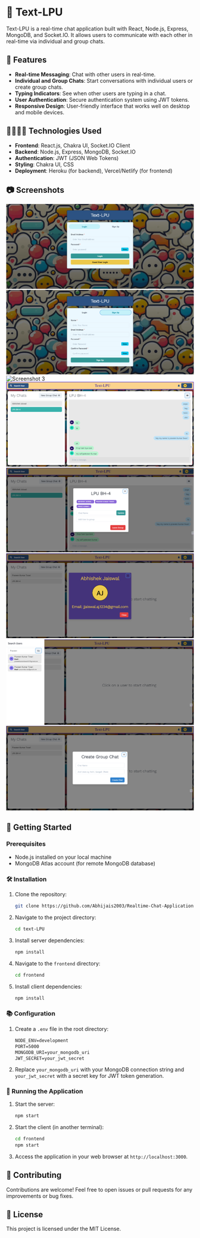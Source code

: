# 🚀 Text-LPU
Text-LPU is a real-time chat application built with React, Node.js, Express, MongoDB, and Socket.IO. It allows users to communicate with each other in real-time via individual and group chats.

## 🌟 Features

- **Real-time Messaging**: Chat with other users in real-time.
- **Individual and Group Chats**: Start conversations with individual users or create group chats.
- **Typing Indicators**: See when other users are typing in a chat.
- **User Authentication**: Secure authentication system using JWT tokens.
- **Responsive Design**: User-friendly interface that works well on desktop and mobile devices.

## 🧑‍💻👩‍💻 Technologies Used

- **Frontend**: React.js, Chakra UI, Socket.IO Client
- **Backend**: Node.js, Express, MongoDB, Socket.IO
- **Authentication**: JWT (JSON Web Tokens)
- **Styling**: Chakra UI, CSS 
- **Deployment**: Heroku (for backend), Vercel/Netlify (for frontend)

## 📷 Screenshots

![Screenshot 1](/Text-LPU-Screenshots/1st.png)
![Screenshot 2](/Text-LPU-Screenshots/2nd.png)
![Screenshot 3](/Text-LPU-Screenshots/3rd.png)
![Screenshot 4](/Text-LPU-Screenshots/4th.png)
![Screenshot 5](/Text-LPU-Screenshots/5th.png)
![Screenshot 6](/Text-LPU-Screenshots/6th.png)
![Screenshot 7](/Text-LPU-Screenshots/7th.png)
![Screenshot 8](/Text-LPU-Screenshots/8th.png)

## 🚗 Getting Started

### Prerequisites

- Node.js installed on your local machine
- MongoDB Atlas account (for remote MongoDB database)

### 🛠️ Installation

1. Clone the repository:

   ```bash
   git clone https://github.com/Abhijais2003/Realtime-Chat-Application-Mern.git
   ```

2. Navigate to the project directory:

   ```bash
   cd text-LPU
   ```

3. Install server dependencies:

   ```bash
   npm install
   ```

4. Navigate to the `frontend` directory:

   ```bash
   cd frontend
   ```

5. Install client dependencies:

   ```bash
   npm install
   ```

### 📚 Configuration

1. Create a `.env` file in the root directory:

   ```plaintext
   NODE_ENV=development
   PORT=5000
   MONGODB_URI=your_mongodb_uri
   JWT_SECRET=your_jwt_secret
   ```

2. Replace `your_mongodb_uri` with your MongoDB connection string and `your_jwt_secret` with a secret key for JWT token generation.

### 🏃 Running the Application

1. Start the server:

   ```bash
   npm start
   ```

2. Start the client (in another terminal):

   ```bash
   cd frontend
   npm start
   ```

3. Access the application in your web browser at `http://localhost:3000`.

## 🤝 Contributing

Contributions are welcome! Feel free to open issues or pull requests for any improvements or bug fixes.

## 📄 License

This project is licensed under the MIT License.
